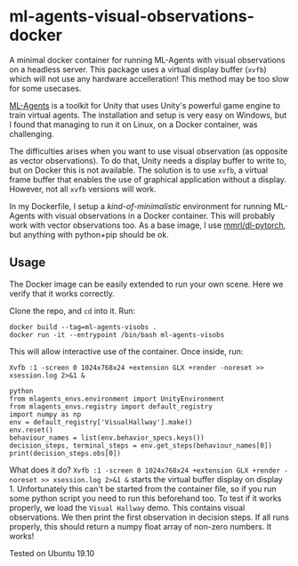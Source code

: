 # ml-agents-visual-observations-docker
A minimal docker container for running ML-Agents with visual observations on a headless server.
This package uses a virtual display buffer (`xvfb`) which will not use any hardware accelleration! This method may be too slow for some usecases.

[ML-Agents](https://github.com/Unity-Technologies/ml-agents) is a toolkit for Unity that uses Unity's powerful game engine to train virtual agents. The installation and setup is very easy on Windows, but I found that managing to run it on Linux, on a Docker container, was challenging. 

The difficulties arises when you want to use visual observation (as opposite as vector observations). To do that, Unity needs a display buffer to write to, but on Docker this is not available. The solution is to use `xvfb`, a virtual frame buffer that enables the use of graphical application without a display.  However, not all `xvfb` versions will work. 

In my Dockerfile, I setup a _kind-of-minimalistic_ environment for running ML-Agents with visual observations in a Docker container. This will probably work with vector observations too. As a base image, I use [mmrl/dl-pytorch]( https://github.com/mmrl/dl), but anything with python+pip should be ok.

## Usage
The Docker image can be easily extended to run your own scene.
Here we verify that it works correctly.

Clone the repo,  and `cd` into it. Run: 
```
docker build --tag=ml-agents-visobs .
docker run -it --entrypoint /bin/bash ml-agents-visobs
```
This will allow interactive use of the container. Once inside, run:
```
Xvfb :1 -screen 0 1024x768x24 +extension GLX +render -noreset >> xsession.log 2>&1 &

python 
from mlagents_envs.environment import UnityEnvironment
from mlagents_envs.registry import default_registry
import numpy as np
env = default_registry['VisualHallway'].make()
env.reset()
behaviour_names = list(env.behavior_specs.keys())
decision_steps, terminal_steps = env.get_steps(behaviour_names[0])
print(decision_steps.obs[0])
```
 
 What does it do?  `Xvfb :1 -screen 0 1024x768x24 +extension GLX +render -noreset >> xsession.log 2>&1 &` starts the virtual buffer display on display 1. Unfortunately this can't be started from the container file, so if you run some python script you need to run this beforehand too. 
 To test if it works properly, we load the `Visual Hallway` demo. This contains visual observations. We then print the first observation in decision steps. If all runs properly, this should return a numpy float array of non-zero numbers. It works!
 
Tested on Ubuntu 19.10

